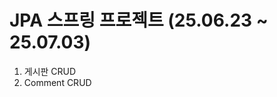 JPA 스프링 프로젝트 (25.06.23 ~ 25.07.03)
=========================================

1. 게시판 CRUD
2. Comment CRUD


